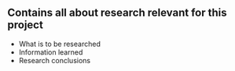 ## Contains all about research relevant for this project

- What is to be researched
- Information learned
- Research conclusions
